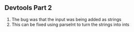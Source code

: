 ## Devtools Part 2
1. The bug was that the input was being added as strings
2. This can be fixed using parseInt to turn the strings into ints